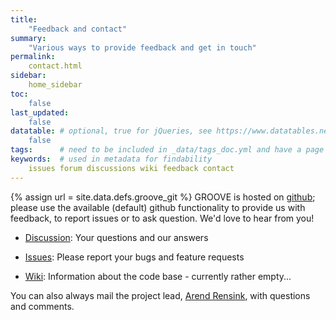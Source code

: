 ```yaml
---
title:
    "Feedback and contact"
summary:
    "Various ways to provide feedback and get in touch"
permalink:
    contact.html
sidebar:
    home_sidebar
toc: 
    false
last_updated:
    false
datatable: # optional, true for jQueries, see https://www.datatables.net/
    false
tags:      # need to be included in _data/tags_doc.yml and have a page in tags/
keywords:  # used in metadata for findability
    issues forum discussions wiki feedback contact
---
```

{% assign url = site.data.defs.groove_git %}
GROOVE is hosted on [github]({{url}}); please use the available (default) github functionality to provide us with feedback, to report issues or to ask question. We'd love to hear from you!

- [Discussion]({{url}}/../orgs/nl-utwente-groove/discussions): Your questions and our answers

- [Issues]({{url}}/code/issues): Please report your bugs and feature requests

- [Wiki]({{url}}/code/wiki): Information about the code base - currently rather empty...

You can also always mail the project lead, [Arend Rensink](mailto:arend.rensink@utwente.nl), with questions and comments.